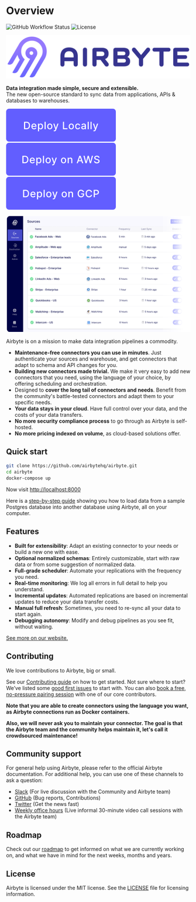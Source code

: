 # Overview

![GitHub Workflow Status](https://img.shields.io/github/workflow/status/airbytehq/airbyte/Airbyte%20CI) ![License](https://img.shields.io/github/license/airbytehq/airbyte)

![](docs/.gitbook/assets/airbyte_horizontal_color_white-background.svg)

**Data integration made simple, secure and extensible.**  
The new open-source standard to sync data from applications, APIs & databases to warehouses.

[![](docs/.gitbook/assets/deploy-locally%20%2820%29.svg)](docs/deploying-airbyte/on-your-workstation.md) [![](docs/.gitbook/assets/deploy-on-aws%20%283%29.svg)](docs/deploying-airbyte/on-aws-ec2.md) [![](docs/.gitbook/assets/deploy-on-gcp%20%285%29.svg)](docs/deploying-airbyte/on-gcp-compute-engine.md)

![](docs/.gitbook/assets/airbyte-ui-for-your-integration-pipelines%20%284%29.png)

Airbyte is on a mission to make data integration pipelines a commodity.

* **Maintenance-free connectors you can use in minutes**. Just authenticate your sources and warehouse, and get connectors that adapt to schema and API changes for you.
* **Building new connectors made trivial.** We make it very easy to add new connectors that you need, using the language of your choice, by offering scheduling and orchestration. 
* Designed to **cover the long tail of connectors and needs**. Benefit from the community's battle-tested connectors and adapt them to your specific needs.
* **Your data stays in your cloud**. Have full control over your data, and the costs of your data transfers. 
* **No more security compliance process** to go through as Airbyte is self-hosted. 
* **No more pricing indexed on volume**, as cloud-based solutions offer. 

## Quick start

```bash
git clone https://github.com/airbytehq/airbyte.git
cd airbyte
docker-compose up
```

Now visit [http://localhost:8000](http://localhost:8000)

Here is a [step-by-step guide](docs/getting-started-tutorial.md) showing you how to load data from a sample Postgres database into another database using Airbyte, all on your computer.

## Features

* **Built for extensibility**: Adapt an existing connector to your needs or build a new one with ease.
* **Optional normalized schemas**: Entirely customizable, start with raw data or from some suggestion of normalized data.
* **Full-grade scheduler**: Automate your replications with the frequency you need.
* **Real-time monitoring**: We log all errors in full detail to help you understand.
* **Incremental updates**: Automated replications are based on incremental updates to reduce your data transfer costs.
* **Manual full refresh**: Sometimes, you need to re-sync all your data to start again.
* **Debugging autonomy**: Modify and debug pipelines as you see fit, without waiting.

[See more on our website.](https://airbyte.io/features/)

## Contributing

We love contributions to Airbyte, big or small.

See our [Contributing guide](docs/contributing-to-airbyte/) on how to get started. Not sure where to start? We’ve listed some [good first issues](https://github.com/airbytehq/airbyte/labels/good%20first%20issue) to start with. You can also [book a free, no-pressure pairing session](https://drift.me/micheltricot/meeting) with one of our core contributors.

**Note that you are able to create connectors using the language you want, as Airbyte connections run as Docker containers.**

**Also, we will never ask you to maintain your connector. The goal is that the Airbyte team and the community helps maintain it, let's call it crowdsourced maintenance!**

## Community support

For general help using Airbyte, please refer to the official Airbyte documentation. For additional help, you can use one of these channels to ask a question:

* [Slack](https://slack.airbyte.io) \(For live discussion with the Community and Airbyte team\)
* [GitHub](https://github.com/airbytehq/airbyte) \(Bug reports, Contributions\)
* [Twitter](https://twitter.com/airbytehq) \(Get the news fast\)
* [Weekly office hours](https://airbyte.io/weekly-office-hours/) \(Live informal 30-minute video call sessions with the Airbyte team\)

## Roadmap

Check out our [roadmap](docs/roadmap.md) to get informed on what we are currently working on, and what we have in mind for the next weeks, months and years.

## License

Airbyte is licensed under the MIT license. See the [LICENSE](docs/license.md) file for licensing information.

